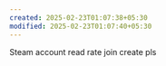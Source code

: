 ```yaml
---
created: 2025-02-23T01:07:38+05:30
modified: 2025-02-23T01:07:40+05:30
---
```


Steam account read rate join create pls

